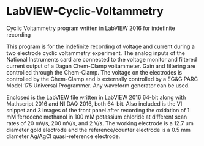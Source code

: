 # LabVIEW-Cyclic-Voltammetry
Cyclic Voltammetry program written in LabVIEW 2016 for indefinite recording

This program is for the indefinite recording of voltage and current during a two electrode cyclic voltammetry experiment. The analog inputs of the National Instruments card are connected to the voltage monitor and filtered current output of a Dagan Chem-Clamp voltammeter. Gain and filtering are controlled through the Chem-Clamp. The voltage on the electrodes is controlled by the Chem-Clamp and is externally controlled by a EG&G PARC Model 175 Universal Programmer. Any waveform generator can be used. 

Enclosed is the LabVIEW file written in LabVIEW 2016 64-bit along with Mathscript 2016 and NI DAQ 2016, both 64-bit. Also included is the VI snippet and 3 images of the front panel after recording the oxidation of 1 mM ferrocene methanol in 100 mM potassium chloride at different scan rates of 20 mV/s, 200 mV/s, and 2 V/s. The working electrode is a 12.7 um diameter gold electrode and the reference/counter electrode is a 0.5 mm diameter Ag/AgCl quasi-reference electrode. 
